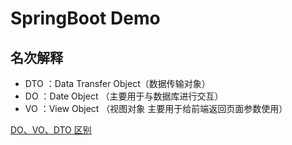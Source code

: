 # SpringBoot Demo

## 名次解释
+ DTO ：Data Transfer Object（数据传输对象）
+ DO ：Date Object （主要用于与数据库进行交互）
+ VO ：View Object （视图对象 主要用于给前端返回页面参数使用）

[DO、VO、DTO 区别](https://zhuanlan.zhihu.com/p/296492029)